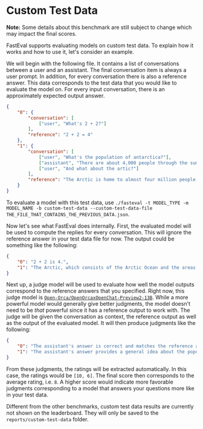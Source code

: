 # Custom Test Data

**Note:** Some details about this benchmark are still subject to change which may impact the final scores.

FastEval supports evaluating models on custom test data. To explain how it works and how to use it, let's consider an example.

We will begin with the following file.
It contains a list of conversations between a user and an assistant.
The final conversation item is always a user prompt.
In addition, for every conversation there is also a reference answer.
This data corresponds to the test data that you would like to evaluate the model on.
For every input conversation, there is an approximately expected output answer.

```json
{
    "0": {
        "conversation": [
            ["user", "What's 2 + 2?"]
        ],
        "reference": "2 + 2 = 4"
    },
    "1": {
        "conversation": [
            ["user", "What's the population of antarctica?"],
            ["assistant", "There are about 4,000 people through the summer months and about 1,000 overwinter each year."],
            ["user", "And what about the artic?"]
        ],
        "reference": "The Arctic is home to almost four million people today - Indigenous Peoples, more recent arrivals, hunters and herders living on the land and city dwellers. Roughly 10 percent of the inhabitants are Indigenous and many of their peoples distinct to the Arctic."
    }
}
```

To evaluate a model with this test data, use `./fasteval -t MODEL_TYPE -m MODEL_NAME -b custom-test-data --custom-test-data-file THE_FILE_THAT_CONTAINS_THE_PREVIOUS_DATA.json`.

Now let's see what FastEval does internally.
First, the evaluated model will be used to compute the replies for every conversation.
This will ignore the reference answer in your test data file for now.
The output could be something like the following:

```json
{
    "0": "2 + 2 is 4.",
    "1": "The Arctic, which consists of the Arctic Ocean and the areas surrounding it, does not have a specific population figure. However, the region is home to various indigenous people such as Inuits, S\u00e1mi, and others, and there are also small settlements in countries bordering the Arctic like Russia, Norway, Greenland, and Canada. The total population of the Arctic regions is relatively small in comparison to the rest of the world."
}
```

Next up, a judge model will be used to evaluate how well the model outputs correspond to the reference answers that you specified.
Right now, this judge model is [`Open-Orca/OpenOrcaxOpenChat-Preview2-13B`](https://huggingface.co/Open-Orca/OpenOrcaxOpenChat-Preview2-13B).
While a more powerful model would generally give better judgments, the model doesn't need to be _that_ powerful since it has a reference output to work with.
The judge will be given the conversation as context, the reference output as well as the output of the evaluated model.
It will then produce judgments like the following:

```json
{
    "0": "The assistant's answer is correct and matches the reference answer. The assistant provided the correct answer to the user question, which is 4. Therefore, the final rating is:\n\nRating: [[10]]",
    "1": "The assistant's answer provides a general idea about the population of the Arctic, mentioning that it does not have a specific population figure and that it is home to various indigenous people and small settlements in countries bordering the Arctic. However, the reference answer provides a more specific and accurate number, stating that there are almost four million people living in the Arctic.\n\nThe assistant's answer is not entirely incorrect, but it lacks the specificity and accuracy of the reference answer. Therefore, I would rate the response as:\n\nRating: [[6]]"
}
```

From these judgments, the ratings will be extracted automatically. In this case, the ratings would be `[10, 6]`. The final score then corresponds to the average rating, i.e. `8`. A higher score would indicate more favorable judgments corresponding to a model that answers your questions more like in your test data.

Different from the other benchmarks, custom test data results are currently not shown on the leaderboard. They will only be saved to the `reports/custom-test-data` folder.
